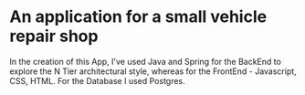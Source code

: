 # An application for a small vehicle repair shop

In the creation of this App, I've used Java and Spring for the BackEnd to explore the N Tier architectural style, 
whereas for the FrontEnd - Javascript, CSS, HTML. For the Database I used Postgres.
